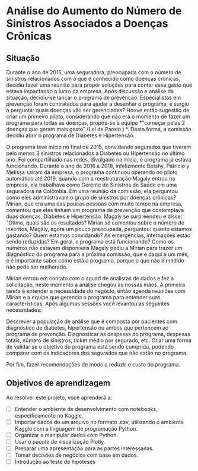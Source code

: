 # Análise do Aumento do Número de Sinistros Associados a Doenças Crônicas

## **Situação**

Durante o ano de 2015, uma seguradora, preocupada com o número de sinistros relacionados com o que é conhecido como doenças crônicas, decidiu fazer uma reunião para propor soluções para conter esse gasto que estava impactando o lucro da empresa. Após discussão e análise da situação, decidiu-se lançar o programa de prevenção. Especialistas em prevenção foram contratados para ajudar a desenhar o programa, e surgiu a pergunta: quais doenças vão ser gerenciadas? Houve então sugestão de criar um primeiro piloto, considerando que não era o momento de fazer um programa para todas as doenças, propôs-se à equipe *"começar pelas 2 doenças que geram mais gasto" (Lei de Pareto ) *. Desta forma, a comissão decidiu abrir o programa de Diabetes e Hipertensão.

O programa teve início no final de 2015, convidando segurados que tiveram pelo menos 3 sinistros relacionados a Diabetes ou Hipertensão no último ano. Foi compartilhado nas redes, divulgado na mídia, o programa já estava funcionando. Durante o ano de 2016 a 2018, infelizmente Betshy, Patricio y Melissa saíram da empresa, o programa continuou operando no piloto automático até 2019, quando com a reestruturação Magaly entrou na empresa, ela trabalhava como Gerente de Sinistros de Saúde em uma seguradora na Colômbia. Em uma reunião da comissão, ela perguntou como eles administravam o grupo de sinistros por doenças crônicas? Mirian, que era uma das poucas pessoas com muito tempo na empresa, comentou que eles tinham um programa de prevenção que contemplava duas doenças, Diabetes e Hipertensão. Magaly se surpreendeu e disse: “Ótimo, quais são os resultados? Mirian só comentou sobre o número de inscritos, Magaly, agora um pouco preocupada, perguntou: quanto estamos gastando? Quem estamos convidando? As emergências, internações estão sendo reduzidas? Em geral, o programa está funcionando? Como os números não estavam disponíveis Magaly pediu a Mirian para trazer um diagnóstico do programa para a próxima comissão, que é daqui a um mês, e é importante saber como está o programa, porque o que não é medido não pode ser melhorado.

Mirian entrou em contato com o squad de analistas de dados e fez a solicitação, neste momento a análise chegou às nossas mãos. A primeira tarefa é entender a necessidade do negócio, então agenda reuniões com Mirian e a equipe que gerencia o programa para entender suas características. Após algumas sessões você levantou as seguintes necessidades:

Descrever a população de análise que é composta por pacientes com diagnóstico de diabetes, hipertensão ou ambos que pertencem ao programa de prevenção. Diagnosticar as despesas do programa, despesas totais, número de sinistros, ticket médio por segurado, etc. Criar uma forma de validar se o objetivo do programa está sendo cumprido, podendo comparar com os indicadores dos segurados que não estão no programa.

Por fim, fazer recomendações de modo a reduzir o custo do programa.

## Objetivos de aprendizagem

Ao resolver este projeto, você aprenderá a:

- [ ] Entender o ambiente de desenvolvimento com notebooks, especificamente no Kaggle.
- [ ] Importar dados de um arquivo no formato .csv, utilizando o ambiente Kaggle com a linguagem de programação Python.
- [ ] Organizar e manipular dados com Python.
- [ ] Usar o pacote de visualização Plotly.
- [ ] Preparar uma apresentação para as partes interessadas.
- [ ] Tomar decisões de negócios com base em dados.
- [ ] Introdução ao teste de hipóteses
